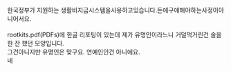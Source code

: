 한국정부가 지원하는 생활비지금시스템을사용하고있습니다.돈에구애해야하는사정이아니어서요.<br>
<br>
rootkits.pdf(PDFs)에 한글 리포팅이 있는데 제가 유명인이라느니 거덜먹거린건 술을 한 잔 했던 모양입니다.<br>
그건아니지만 유명인은 맞구요. 연예인인건 아니에요.<br>
네<br>
<br>


